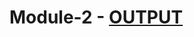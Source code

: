 # Module-2 - [OUTPUT](https://rohit-arun.github.io/coursera-tests/jhu-fullstack-course4/module-2/index.html)

